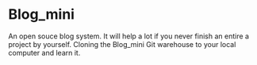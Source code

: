 # Blog_mini
An open souce blog system.
It will help a lot if you never finish an entire a project by yourself.
Cloning the Blog_mini Git warehouse to your local computer and learn it.